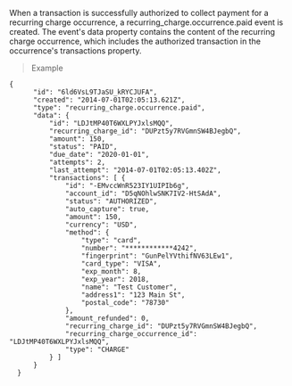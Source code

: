 <div class="method-area">
  <div class="method-copy">
    <div class="method-copy-padding">
      <p>When a transaction is successfully authorized to collect payment for a recurring charge occurrence,
      a <span class="code-green">recurring_charge.occurrence.paid</span> event is created. The event's <span class="code-green">data</span> property contains the content of the recurring charge occurrence, which includes the authorized transaction in the occurrence's <span class="code-green">transactions</span> property.</p>
    </div>
  </div>
  <blockquote><p>Example</p></blockquote>

  <pre><code class="json">{
      "id": "6ld6VsL9TJaSU_kRYCJUFA",
      "created": "2014-07-01T02:05:13.621Z",
      "type": "recurring_charge.occurrence.paid",
      "data": {
          "id": "LDJtMP40T6WXLPYJxlsMQQ",
          "recurring_charge_id": "DUPzt5y7RVGmnSW4BJegbQ",
          "amount": 150,
          "status": "PAID",
          "due_date": "2020-01-01",
          "attempts": 2,
          "last_attempt": "2014-07-01T02:05:13.402Z",
          "transactions": [ {
              "id": "-EMvccWnR523IY1UIPIb6g",
              "account_id": "D5qNOhlwSNK7IV2-HtSAdA",
              "status": "AUTHORIZED",
              "auto_capture": true,
              "amount": 150,
              "currency": "USD",
              "method": {
                  "type": "card",
                  "number": "************4242",
                  "fingerprint": "GunPelYVthifNV63LEw1",
                  "card_type": "VISA",
                  "exp_month": 8,
                  "exp_year": 2018,
                  "name": "Test Customer",
                  "address1": "123 Main St",
                  "postal_code": "78730"
              },
              "amount_refunded": 0,
              "recurring_charge_id": "DUPzt5y7RVGmnSW4BJegbQ",
              "recurring_charge_occurrence_id": "LDJtMP40T6WXLPYJxlsMQQ",
              "type": "CHARGE"
          } ]
      }
  }</code>
  </pre>
</div>

